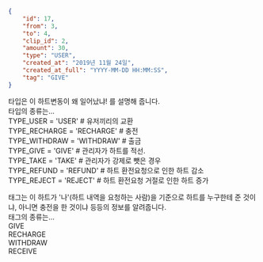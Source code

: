 ```json
{
    "id": 17,
    "from": 3,
    "to": 4,
    "clip_id": 2,
    "amount": 30,
    "type": "USER",
    "created_at": "2019년 11월 24일",
    "created_at_full": "YYYY-MM-DD HH:MM:SS",
    "tag": "GIVE"
}
```

타입은 이 하트변동이 왜 일어났냐! 를 설명해 줍니다. <br>
타입의 종류는... <br>
TYPE_USER = 'USER' # 유저끼리의 교환 <br>
TYPE_RECHARGE = 'RECHARGE' # 충전 <br>
TYPE_WITHDRAW = 'WITHDRAW' # 출금 <br>
TYPE_GIVE = 'GIVE' # 관리자가 하트를 적선. <br>
TYPE_TAKE = 'TAKE' # 관리자가 강제로 뺏은 경우 <br>
TYPE_REFUND = 'REFUND' # 하트 환전요청으로 인한 하트 감소 <br>
TYPE_REJECT = 'REJECT' # 하트 환전요청 거절로 인한 하트 증가 <br>

태그는 이 하트가 '나'(하트 내역을 요청하는 사람)을 기준으로
하트를 누구한테 준 것이냐, 아니면 충전을 한 것이냐 등등의 정보를 알려줍니다. <br>
태그의 종류는... <br>
GIVE <br>
RECHARGE <br>
WITHDRAW <br>
RECEIVE <br>
